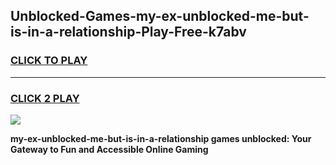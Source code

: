 
## Unblocked-Games-my-ex-unblocked-me-but-is-in-a-relationship-Play-Free-k7abv
<h3>
<a href="https://premium76.site?title=my-ex-unblocked-me-but-is-in-a-relationship&ref=20M">CLICK TO PLAY</a></h3>
<hr>

<h3>
<a href="https://premium76.site?title=my-ex-unblocked-me-but-is-in-a-relationship&ref=20M">CLICK 2 PLAY</a>
  
</h3>

<a href="https://premium76.site?title=my-ex-unblocked-me-but-is-in-a-relationship&ref=19M"><img src="https://clearcache.store/games.png"></a>


**my-ex-unblocked-me-but-is-in-a-relationship games unblocked: Your Gateway to Fun and Accessible Online Gaming**
